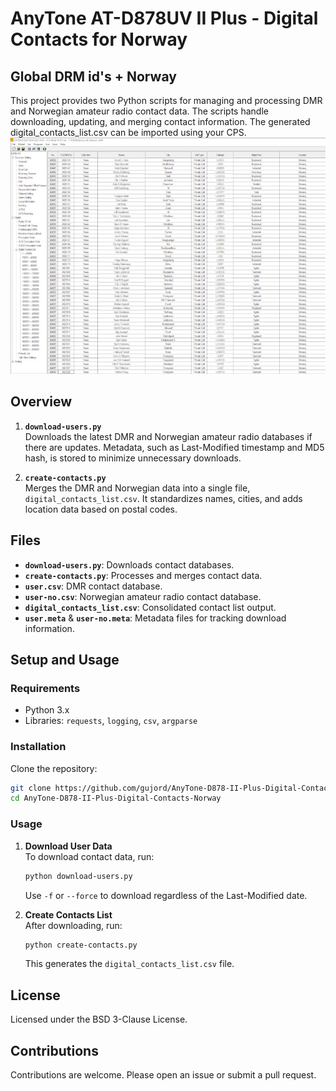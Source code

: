 # AnyTone AT-D878UV II Plus - Digital Contacts for Norway
## Global DRM id's + Norway

This project provides two Python scripts for managing and processing DMR and Norwegian amateur radio contact data. The scripts handle downloading, updating, and merging contact information. The generated digital_contacts_list.csv can be imported using your CPS.
![CPS](screenshot-CPS.jpeg)

## Overview

1. **`download-users.py`**  
   Downloads the latest DMR and Norwegian amateur radio databases if there are updates. Metadata, such as Last-Modified timestamp and MD5 hash, is stored to minimize unnecessary downloads.

2. **`create-contacts.py`**  
   Merges the DMR and Norwegian data into a single file, `digital_contacts_list.csv`. It standardizes names, cities, and adds location data based on postal codes.

## Files

- **`download-users.py`**: Downloads contact databases.
- **`create-contacts.py`**: Processes and merges contact data.
- **`user.csv`**: DMR contact database.
- **`user-no.csv`**: Norwegian amateur radio contact database.
- **`digital_contacts_list.csv`**: Consolidated contact list output.
- **`user.meta`** & **`user-no.meta`**: Metadata files for tracking download information.

## Setup and Usage

### Requirements

- Python 3.x
- Libraries: `requests`, `logging`, `csv`, `argparse`

### Installation

Clone the repository:

```bash
git clone https://github.com/gujord/AnyTone-D878-II-Plus-Digital-Contacts-Norway.git
cd AnyTone-D878-II-Plus-Digital-Contacts-Norway
```

### Usage

1. **Download User Data**  
   To download contact data, run:
   ```bash
   python download-users.py
   ```
   Use `-f` or `--force` to download regardless of the Last-Modified date.

2. **Create Contacts List**  
   After downloading, run:
   ```bash
   python create-contacts.py
   ```
   This generates the `digital_contacts_list.csv` file.

## License

Licensed under the BSD 3-Clause License.

## Contributions

Contributions are welcome. Please open an issue or submit a pull request.

